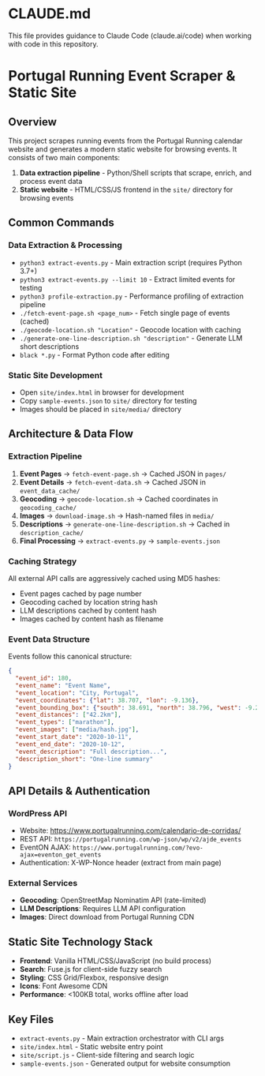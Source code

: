 # CLAUDE.md

This file provides guidance to Claude Code (claude.ai/code) when working with code in this repository.

# Portugal Running Event Scraper & Static Site

## Overview
This project scrapes running events from the Portugal Running calendar website and generates a modern static website for browsing events. It consists of two main components:
1. **Data extraction pipeline** - Python/Shell scripts that scrape, enrich, and process event data
2. **Static website** - HTML/CSS/JS frontend in the `site/` directory for browsing events

## Common Commands

### Data Extraction & Processing
- `python3 extract-events.py` - Main extraction script (requires Python 3.7+)
- `python3 extract-events.py --limit 10` - Extract limited events for testing
- `python3 profile-extraction.py` - Performance profiling of extraction pipeline
- `./fetch-event-page.sh <page_num>` - Fetch single page of events (cached)
- `./geocode-location.sh "Location"` - Geocode location with caching
- `./generate-one-line-description.sh "description"` - Generate LLM short descriptions
- `black *.py` - Format Python code after editing

### Static Site Development
- Open `site/index.html` in browser for development
- Copy `sample-events.json` to `site/` directory for testing
- Images should be placed in `site/media/` directory

## Architecture & Data Flow

### Extraction Pipeline
1. **Event Pages** → `fetch-event-page.sh` → Cached JSON in `pages/`
2. **Event Details** → `fetch-event-data.sh` → Cached JSON in `event_data_cache/`
3. **Geocoding** → `geocode-location.sh` → Cached coordinates in `geocoding_cache/`
4. **Images** → `download-image.sh` → Hash-named files in `media/`
5. **Descriptions** → `generate-one-line-description.sh` → Cached in `description_cache/`
6. **Final Processing** → `extract-events.py` → `sample-events.json`

### Caching Strategy
All external API calls are aggressively cached using MD5 hashes:
- Event pages cached by page number
- Geocoding cached by location string hash
- LLM descriptions cached by content hash
- Images cached by content hash as filename

### Event Data Structure
Events follow this canonical structure:
```json
{
  "event_id": 180,
  "event_name": "Event Name",
  "event_location": "City, Portugal", 
  "event_coordinates": {"lat": 38.707, "lon": -9.136},
  "event_bounding_box": {"south": 38.691, "north": 38.796, "west": -9.229, "east": -9.086},
  "event_distances": ["42.2km"],
  "event_types": ["marathon"],
  "event_images": ["media/hash.jpg"],
  "event_start_date": "2020-10-11",
  "event_end_date": "2020-10-12",
  "event_description": "Full description...",
  "description_short": "One-line summary"
}
```

## API Details & Authentication

### WordPress API
- Website: https://www.portugalrunning.com/calendario-de-corridas/
- REST API: `https://portugalrunning.com/wp-json/wp/v2/ajde_events`
- EventON AJAX: `https://www.portugalrunning.com/?evo-ajax=eventon_get_events`
- Authentication: X-WP-Nonce header (extract from main page)

### External Services
- **Geocoding**: OpenStreetMap Nominatim API (rate-limited)
- **LLM Descriptions**: Requires LLM API configuration
- **Images**: Direct download from Portugal Running CDN

## Static Site Technology Stack
- **Frontend**: Vanilla HTML/CSS/JavaScript (no build process)
- **Search**: Fuse.js for client-side fuzzy search
- **Styling**: CSS Grid/Flexbox, responsive design
- **Icons**: Font Awesome CDN
- **Performance**: <100KB total, works offline after load

## Key Files
- `extract-events.py` - Main extraction orchestrator with CLI args
- `site/index.html` - Static website entry point
- `site/script.js` - Client-side filtering and search logic
- `sample-events.json` - Generated output for website consumption